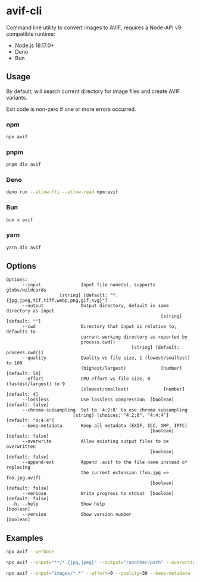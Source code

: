 # avif-cli

Command line utility to convert images to AVIF,
requires a Node-API v9 compatible runtime:

- Node.js 18.17.0+
- Deno
- Bun

## Usage

By default, will search current directory for image files and create AVIF variants.

Exit code is non-zero if one or more errors occurred.

### npm

```sh
npx avif
```

### pnpm

```sh
pnpm dlx avif
```

### Deno

```sh
deno run --allow-ffi --allow-read npm:avif
```

### Bun

```sh
bun x avif
```

### yarn

```sh
yarn dlx avif
```

## Options

```
Options:
      --input               Input file name(s), supports globs/wildcards
                    [string] [default: "*.{jpg,jpeg,tif,tiff,webp,png,gif,svg}"]
      --output              Output directory, default is same directory as input
                                                          [string] [default: ""]
      --cwd                 Directory that input is relative to, defaults to
                            current working directory as reported by
                            process.cwd()
                                               [string] [default: process.cwd()]
      --quality             Quality vs file size, 1 (lowest/smallest) to 100
                            (highest/largest)             [number] [default: 50]
      --effort              CPU effort vs file size, 0 (fastest/largest) to 9
                            (slowest/smallest)             [number] [default: 4]
      --lossless            Use lossless compression  [boolean] [default: false]
      --chroma-subsampling  Set to '4:2:0' to use chroma subsampling
                         [string] [choices: "4:2:0", "4:4:4"] [default: "4:4:4"]
      --keep-metadata       Keep all metadata (EXIF, ICC, XMP, IPTC)
                                                      [boolean] [default: false]
      --overwrite           Allow existing output files to be overwritten
                                                      [boolean] [default: false]
      --append-ext          Append .avif to the file name instead of replacing
                            the current extension (foo.jpg => foo.jpg.avif)
                                                      [boolean] [default: false]
      --verbose             Write progress to stdout  [boolean] [default: false]
  -h, --help                Show help                                  [boolean]
      --version             Show version number                        [boolean]
```

## Examples

```sh
npx avif --verbose
```

```sh
npx avif --input="**/*.{jpg,jpeg}" --output="/another/path" --overwrite
```

```sh
npx avif --input="images/*.*" --effort=0 --quality=30 --keep-metadata
```
